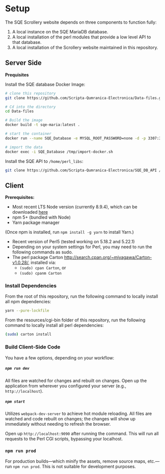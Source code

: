 # Setup

The SQE Scrollery website depends on three components to function fully:

1. A local instance on the SQE MariaDB database.
2. A local installation of the perl modules that provide a low level API to that database.
3. A local installation of the Scrollery website maintained in this repository.

## Server Side

**Prequisites**

Install the SQE database Docker Image:

```bash
# clone this repository
git clone https://github.com/Scripta-Qumranica-Electronica/Data-files.git

# Cd into the directory
cd Data-files

# Build the image
docker build -t sqe-maria:latest .

# start the container
docker run --name SQE_Database -e MYSQL_ROOT_PASSWORD=none -d -p 3307:3306 sqe-maria:latest

# import the data
docker exec -i SQE_Database /tmp/import-docker.sh
```

Install the SQE API to `/home/perl_libs`:

```bash
git clone https://github.com/Scripta-Qumranica-Electronica/SQE_DB_API /home/perl_libs
``` 

## Client

**Prerequisites:**

* Most recent LTS Node version (currently 8.9.4), which can be downloaded [here](https://nodejs.org/en/download/)
* npm 5+ (bundled with Node)
* Yarn package manager

(Once npm is installed, run `npm install -g yarn` to install Yarn.)

* Recent version of Perl5 (tested working on 5.18.2 and 5.22.1)
* Depending on your system settings for Perl, you may need to run the following commands as sudo.
* The perl package Carton http://search.cpan.org/~miyagawa/Carton-v1.0.28/, installed via:
    * `(sudo) cpan Carton`, or
    * `(sudo) cpanm Carton`

### Install Dependencies

From the root of this repository, run the following command to locally install all npm dependencies:

```bash
yarn --pure-lockfile
```

From the resources/cgi-bin folder of this repository, run the following command to locally install all perl dependencies:

```bash
(sudo) carton install
```

### Build Client-Side Code

You have a few options, depending on your workflow:

##### `npm run dev`

All files are watched for changes and rebuilt on changes. Open up the application from wherever you configured your server (e.g., `http://localhost`).

##### `npm start`

Utilizes `webpack-dev-server` to achieve hot module reloading. All files are watched and code rebuilt on changes; the changes will show up immediately without needing to refresh the browser.

Open up `http://localhost:9090` after running the command. This will run all requests to the Perl CGI scripts, bypassing your localhost.

### `npm run prod`

For production builds—which minify the assets, remove source maps, etc.—run ```npm run prod```. This is not suitable for development purposes.



